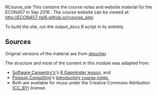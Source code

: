 RCourse_site
This contains the course notes and website material for the ECON457  in Sep 2016 . The course website can be viewed at: http://ECON457-fa16.github.io/rcourse_site/.

To build the site, run the output_docs.R script in its entirety.

## Sources

Original versions of the material are from [ateucher](https://github.com/ateucher/rcourse_site/)

The structure and most of the content in this module was adapted from: 
- [Software Carpentry's](http://www.swcarpentry.org)'s [R Gapminder lesson](http://swcarpentry.github.io/r-novice-gapminder/index.html), and
- [Poisson Consulting](http://www.poissonconsulting.ca)'s
[Introductory course notes](http://www.poissonconsulting.ca/course/2014/09/12/an-introduction-to-r-course.html), 
- Both are available for reuse under the Creative Commons Attribution 
[(CC_BY)](http://creativecommons.org/licenses/by/3.0/) 
license.
